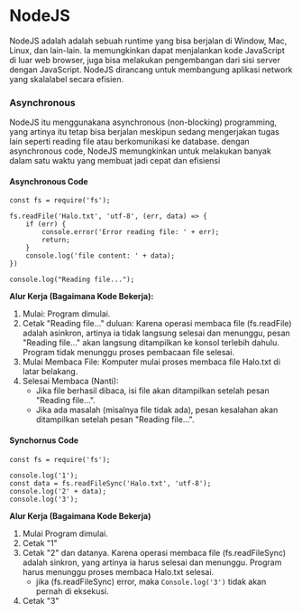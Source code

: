 # NodeJS
NodeJS adalah adalah sebuah runtime yang bisa berjalan di Window, Mac, Linux, dan lain-lain. Ia memungkinkan dapat menjalankan kode JavaScript di luar web browser, juga bisa melakukan pengembangan dari sisi server dengan JavaScript. NodeJS dirancang untuk membangung aplikasi network yang skalalabel secara efisien.<br>

### Asynchronous
NodeJS itu menggunakana asynchronous (non-blocking) programming, yang artinya itu tetap bisa berjalan meskipun sedang mengerjakan tugas lain seperti reading file atau berkomunikasi ke database. dengan asynchronous code, NodeJS memungkinkan untuk melakukan banyak dalam satu waktu yang membuat jadi cepat dan efisiensi

#### Asynchronous Code
```
const fs = require('fs');

fs.readFile('Halo.txt', 'utf-8', (err, data) => {
    if (err) {
        console.error('Error reading file: ' + err);
        return;
    }
    console.log('file content: ' + data);
})

console.log("Reading file...");
```
__Alur Kerja (Bagaimana Kode Bekerja):__
1. Mulai: Program dimulai.
2. Cetak "Reading file..." duluan: Karena operasi membaca file (fs.readFile) adalah asinkron, artinya ia tidak langsung selesai dan menunggu, pesan "Reading file..." akan langsung ditampilkan ke konsol terlebih dahulu. Program tidak menunggu proses pembacaan file selesai.
3. Mulai Membaca File: Komputer mulai proses membaca file Halo.txt di latar belakang.
4. Selesai Membaca (Nanti):
    - Jika file berhasil dibaca, isi file akan ditampilkan setelah pesan "Reading file...".
    - Jika ada masalah (misalnya file tidak ada), pesan kesalahan akan ditampilkan setelah pesan "Reading file...".

#### Synchornus Code
```
const fs = require('fs');

console.log('1');
const data = fs.readFileSync('Halo.txt', 'utf-8');
console.log('2' + data);
console.log('3');
```
__Alur Kerja (Bagaimana Kode Bekerja)__
1. Mulai Program dimulai.
2. Cetak "1"
3. Cetak "2" dan datanya. Karena operasi membaca file (fs.readFileSync) adalah sinkron, yang artinya ia harus selesai dan menunggu. Program harus menunggu proses membaca Halo.txt selesai.
    - jika (fs.readFileSync) error, maka ```Console.log('3')``` tidak akan pernah di eksekusi.
4. Cetak "3"

